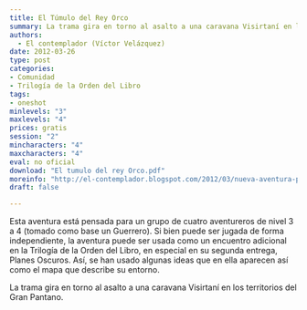 ```yaml
---
title: El Túmulo del Rey Orco
summary: La trama gira en torno al asalto a una caravana Visirtaní en los territorios del Gran Pantano. Está pensada para jugarla ya sea de forma independiente o bien como parte de uno de los encuentros opcionales del módulo Planes Oscuros, la cual inspiró la misma.
authors:
  - El contemplador (Víctor Velázquez)
date: 2012-03-26
type: post
categories:
- Comunidad
- Trilogía de la Orden del Libro
tags:
- oneshot
minlevels: "3"
maxlevels: "4"
prices: gratis
session: "2"
mincharacters: "4"
maxcharacters: "4"
eval: no oficial
download: "El tumulo del rey Orco.pdf"
moreinfo: "http://el-contemplador.blogspot.com/2012/03/nueva-aventura-para-la-marca-del-este.html"
draft: false

---
```


Esta aventura está pensada para un grupo de cuatro aventureros de nivel 3 a 4 (tomado como base un Guerrero). Si bien puede ser jugada de forma independiente, la aventura puede ser usada como un encuentro adicional en la Trilogía de la Orden del Libro, en especial en su segunda entrega, Planes Oscuros. Así, se han usado algunas ideas que en ella aparecen así como el mapa que describe su entorno.

La trama gira en torno al asalto a una caravana Visirtaní en los territorios del Gran Pantano.